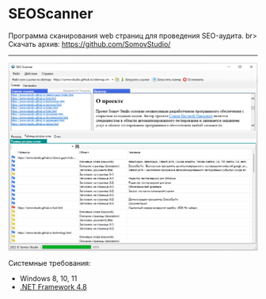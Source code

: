# SEOScanner
Программа сканирования web страниц для проведения SEO-аудита.
br>
Скачать архив: https://github.com/SomovStudio/

<hr>

<p align="center">
  <img src="https://github.com/SomovStudio/somovstudio.github.io/blob/master/img/projects/seo_scanner/SeoScanner.png">
</p>

Системные требования: 
<br>
<ul>
	<li>Windows 8, 10, 11</li>
	<li><a href="https://dotnet.microsoft.com/download/dotnet-framework" target="_blank">.NET Framework 4.8</a></li>
	
</ul>

